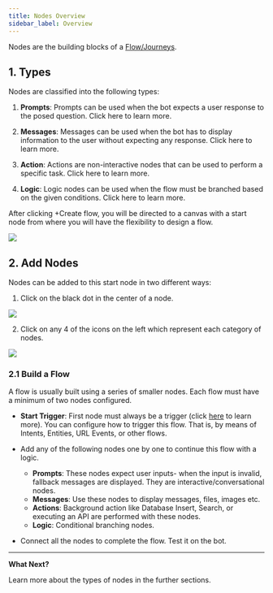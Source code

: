 ```yaml
---
title: Nodes Overview
sidebar_label: Overview
---
```


Nodes are the building blocks of a [Flow/Journeys](https://docs.yellow.ai/docs/platform_concepts/studio/journeys).  

## 1. Types 

Nodes are classified into the following types: 
1. **Prompts**: Prompts can be used when the bot expects a user response to the posed question. Click here to learn more. 
 
2. **Messages**: Messages can be used when the bot has to display information to the user without expecting any response. Click here to learn more. 

3. **Action**: Actions are non-interactive nodes that can be used to perform a specific task. Click here to learn more. 

4. **Logic**: Logic nodes can be used when the flow must be branched based on the given conditions. Click here to learn more. 

After clicking +Create flow, you will be directed to a canvas with a start node from where you will have the flexibility to design a flow.



![](https://i.imgur.com/uKrEbNH.jpg)


## 2. Add Nodes

Nodes can be added to this start node in two different ways:

1. Click on the black dot in the center of a node.



![](https://i.imgur.com/04ar7yF.jpg)


2. Click on any 4 of the icons on the left which represent each category of nodes.


![](https://i.imgur.com/vFdHzKo.png)


### 2.1 Build a Flow 

A flow is usually built using a series of smaller nodes. Each flow must have a minimum of two nodes configured.

* **Start Trigger**: First node must always be a trigger (click [here](https://docs.yellow.ai/docs/platform_concepts/studio/journeys) to learn more). You can configure how to trigger this flow. That is, by means of Intents, Entities, URL Events, or other flows.
* Add any of the following nodes one by one to continue this flow with a logic. 
    * **Prompts**: These nodes expect user inputs- when the input is invalid, fallback messages are displayed. They are interactive/conversational nodes.
    * **Messages**: Use these nodes to display messages, files, images etc. 
    * **Actions**: Background action like Database Insert, Search, or executing an API are performed with these nodes.
    * **Logic**: Conditional branching nodes.

* Connect all the nodes to complete the flow. Test it on the bot. 

-----

**What Next?**

Learn more about the types of nodes in the further sections.